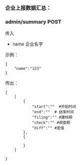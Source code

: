 ### 企业上报数据汇总：

### admin/summary POST
传入
- name 企业名字

示例：
~~~
{
	"name":"123"
}
~~~

传出：
~~~
{
	[
        {
            "start":""  #开始时间
            "end":""  # 结束时间
            "filing":"" #建档期
            "check":"" #调查期
            "diff":"" #差值
        },
        {
            
        }
	]

}
~~~
